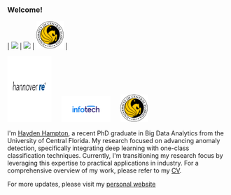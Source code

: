 ### Welcome!


| <img width="20%" src="(https://github.com/haydendhampton/haydendhampton/blob/main/hannoverre_logo.jpg)"> | <img width="22.5%" src="(https://github.com/haydendhampton/haydendhampton/blob/main/infotech_logo)"> | <img width="12.5%" src="https://github.com/haydendhampton/haydendhampton/blob/main/ucf_logo.png"> |


<p float="left" width="100%">
<img width="20%" src="https://github.com/haydendhampton/haydendhampton/blob/main/hannoverre_logo.jpg" height="150"/>
&emsp;
<img width="22.5%" src="https://github.com/haydendhampton/haydendhampton/blob/main/infotech_logo.png" /> 
&emsp;
<img width="12.5%" src="https://github.com/haydendhampton/haydendhampton/blob/main/ucf_logo.png" />
</p>

I'm [Hayden Hampton](https://haydenhampton.com/), a recent PhD graduate in Big Data Analytics from the University of Central Florida. My research focused on advancing anomaly detection, specifically integrating deep learning with one-class classification techniques. Currently, I'm transitioning my research focus by leveraging this expertise to practical applications in industry. For a comprehensive overview of my work, please refer to my [CV](https://haydenhampton.com/wp-content/uploads/2024/01/Hayden_Hampton_CV.pdf).

For more updates, please visit my [personal website](https://haydenhampton.com/)

<!--
<p float="center">
<img src="https://github.com/haydendhampton/haydendhampton/blob/main/ucf_logo.png" width="100"/>
&emsp;
<img src="https://github.com/haydendhampton/haydendhampton/blob/main/infotech_logo.png" width="200"/> 
&emsp;
<img src="https://github.com/haydendhampton/haydendhampton/blob/main/hannover_logo.jpg" width="175"/>
</p>


<br clear="left"/>
<p float="left">
  <img src="https://github.com/haydendhampton/haydendhampton/blob/main/ucf_logo.png" width="100">
  <img src="https://github.com/haydendhampton/haydendhampton/blob/main/infotech_logo.png" width="200">
  <img src="https://github.com/haydendhampton/haydendhampton/blob/main/21403.png" align="left" width="150">
</p>
  <img src="https://github.com/haydendhampton/haydendhampton/blob/main/12569.png" width="250", height="50">
<img src="https://github.com/haydendhampton/haydendhampton/blob/main/hannover_logo.jpg" width="175">
height="100"
**haydendhampton/haydendhampton** is a ✨ _special_ ✨ repository because its `README.md` (this file) appears on your GitHub profile.

Here are some ideas to get you started:

![alt text](https://github.com/haydendhampton/haydendhampton/blob/main/ucf_logo.png)

- 🔭 I’m currently working on ...
- 🌱 I’m currently learning ...
- 👯 I’m looking to collaborate on ...
- 🤔 I’m looking for help with ...
- 💬 Ask me about ...
- 📫 How to reach me: ...
- 😄 Pronouns: ...
- ⚡ Fun fact: ...
-->
